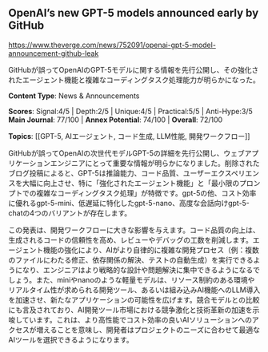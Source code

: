## OpenAI’s new GPT-5 models announced early by GitHub

https://www.theverge.com/news/752091/openai-gpt-5-model-announcement-github-leak

GitHubが誤ってOpenAIのGPT-5モデルに関する情報を先行公開し、その強化されたエージェント機能と複雑なコーディングタスク処理能力が明らかになった。

**Content Type**: News & Announcements

**Scores**: Signal:4/5 | Depth:2/5 | Unique:4/5 | Practical:5/5 | Anti-Hype:3/5
**Main Journal**: 77/100 | **Annex Potential**: 74/100 | **Overall**: 72/100

**Topics**: [[GPT-5, AIエージェント, コード生成, LLM性能, 開発ワークフロー]]

GitHubが誤ってOpenAIの次世代モデルGPT-5の詳細を先行公開し、ウェブアプリケーションエンジニアにとって重要な情報が明らかになりました。削除されたブログ投稿によると、GPT-5は推論能力、コード品質、ユーザーエクスペリエンスを大幅に向上させ、特に「強化されたエージェント機能」と「最小限のプロンプトでの複雑なコーディングタスク処理」が特徴です。gpt-5の他、コスト効率に優れるgpt-5-mini、低遅延に特化したgpt-5-nano、高度な会話向けgpt-5-chatの4つのバリアントが存在します。

この発表は、開発ワークフローに大きな影響を与えます。コード品質の向上は、生成されるコードの信頼性を高め、レビューやデバッグの工数を削減します。エージェント機能の強化により、AIがより自律的に複雑な開発プロセス（例：複数のファイルにわたる修正、依存関係の解決、テストの自動生成）を実行できるようになり、エンジニアはより戦略的な設計や問題解決に集中できるようになるでしょう。また、miniやnanoのような軽量モデルは、リソース制約のある環境やリアルタイム性が求められる開発ツール、あるいは組み込みAI機能へのLLM導入を加速させ、新たなアプリケーションの可能性を広げます。競合モデルとの比較にも言及されており、AI開発ツール市場における競争激化と技術革新の加速を示唆しています。これは、より高性能でコスト効率の良いAIソリューションへのアクセスが増えることを意味し、開発者はプロジェクトのニーズに合わせて最適なAIツールを選択できるようになります。